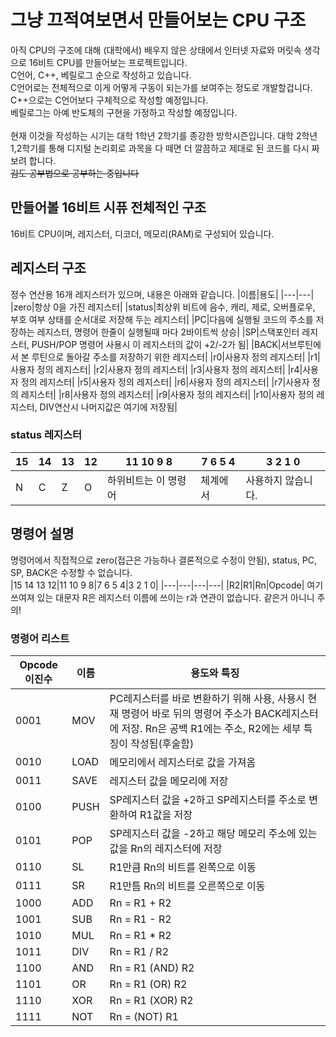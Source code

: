 # 그냥 끄적여보면서 만들어보는 CPU 구조
아직 CPU의 구조에 대해 (대학에서) 배우지 않은 상태에서 인터넷 자료와 머릿속 생각으로 16비트 CPU를 만들어보는 프로젝트입니다.<br>
C언어, C++, 베릴로그 순으로 작성하고 있습니다.<br>
C언어로는 전체적으로 이게 어떻게 구동이 되는가를 보여주는 정도로 개발할겁니다.<br>
C++으로는 C언어보다 구체적으로 작성할 예정입니다.<br>
베릴로그는 아예 반도체의 구현을 가정하고 작성할 예정입니다.<br>
<br>
현재 이것을 작성하는 시기는 대학 1학년 2학기를 종강한 방학시즌입니다. 대학 2학년 1,2학기를 통해 디지털 논리회로 과목을 다 떼면 더 깔끔하고 제대로 된 코드를 다시 짜보려 합니다.<br>
~~김도 공부법으로 공부하는 중입니다~~

## 만들어볼 16비트 시퓨 전체적인 구조
16비트 CPU이며, 레지스터, 디코더, 메모리(RAM)로 구성되어 있습니다. 

## 레지스터 구조
정수 연산용 16개 레지스터가 있으며, 내용은 아래와 같습니다.
|이름|용도|
|---|---|
|zero|항상 0을 가진 레지스터|
|status|최상위 비트에 음수, 캐리, 제로, 오버플로우, 부호 여부 상태를 순서대로 저장해 두는 레지스터|
|PC|다음에 실행될 코드의 주소를 저장하는 레지스터, 명령어 한줄이 실행될때 마다 2바이트씩 상승|
|SP|스택포인터 레지스터, PUSH/POP 명령어 사용시 이 레지스터의 값이 +2/-2가 됨|
|BACK|서브루틴에서 본 루틴으로 돌아갈 주소를 저장하기 위한 레지스터|
|r0|사용자 정의 레지스터|
|r1|사용자 정의 레지스터|
|r2|사용자 정의 레지스터|
|r3|사용자 정의 레지스터|
|r4|사용자 정의 레지스터|
|r5|사용자 정의 레지스터|
|r6|사용자 정의 레지스터|
|r7|사용자 정의 레지스터|
|r8|사용자 정의 레지스터|
|r9|사용자 정의 레지스터|
|r10|사용자 정의 레지스터, DIV연산시 나머지값은 여기에 저장됨|

### status 레지스터
|15|14|13|12|11 10 9 8|7 6 5 4|3 2 1 0|
|-|-|-|-|-|-|-|
|N|C|Z|O|하위비트는 이 명령어|체계에서|사용하지 않습니다.|

## 명령어 설명
명령어에서 직접적으로 zero(접근은 가능하나 결론적으로 수정이 안됨), status, PC, SP, BACK은 수정할 수 없습니다.<br>
|15 14 13 12|11 10 9 8|7 6 5 4|3 2 1 0|
|---|---|---|---|
|R2|R1|Rn|Opcode|
여기 쓰여져 있는 대문자 R은 레지스터 이름에 쓰이는 r과 연관이 없습니다. 같은거 아니니 주의!
### 명령어 리스트
|Opcode 이진수|이름|용도와 특징|
|----|----|----|
|0001|MOV|PC레지스터를 바로 변환하기 위해 사용, 사용시 현재 명령어 바로 뒤의 명령어 주소가 BACK레지스터에 저장. Rn은 공백 R1에는 주소, R2에는 세부 특징이 작성됨(후술함)|
|0010|LOAD|메모리에서 레지스터로 값을 가져옴|
|0011|SAVE|레지스터 값을 메모리에 저장|
|0100|PUSH|SP레지스터 값을 +2하고 SP레지스터를 주소로 변환하여 R1값을 저장|
|0101|POP|SP레지스터 값을 -2하고 해당 메모리 주소에 있는 값을 Rn의 레지스터에 저장|
|0110|SL|R1만큼 Rn의 비트를 왼쪽으로 이동|
|0111|SR|R1만틈 Rn의 비트를 오른쪽으로 이동|
|1000|ADD|Rn = R1 + R2|
|1001|SUB|Rn = R1 - R2|
|1010|MUL|Rn = R1 * R2|
|1011|DIV|Rn = R1 / R2|
|1100|AND|Rn = R1 (AND) R2|
|1101|OR|Rn = R1 (OR) R2|
|1110|XOR|Rn = R1 (XOR) R2|
|1111|NOT|Rn = (NOT) R1|
